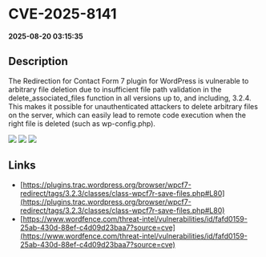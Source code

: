 # CVE-2025-8141

**2025-08-20 03:15:35**

## Description
The Redirection for Contact Form 7 plugin for WordPress is vulnerable to arbitrary file deletion due to insufficient file path validation in the delete_associated_files function in all versions up to, and including, 3.2.4. This makes it possible for unauthenticated attackers to delete arbitrary files on the server, which can easily lead to remote code execution when the right file is deleted (such as wp-config.php).

![](https://img.shields.io/static/v1?label=Score&message=8.8&color=red)
![](https://img.shields.io/static/v1?label=Severity&message=HIGH&color=red)
![](https://img.shields.io/static/v1?label=CWE&message=Traversal&color=green)

## Links
- [https://plugins.trac.wordpress.org/browser/wpcf7-redirect/tags/3.2.3/classes/class-wpcf7r-save-files.php#L80](https://plugins.trac.wordpress.org/browser/wpcf7-redirect/tags/3.2.3/classes/class-wpcf7r-save-files.php#L80)
- [https://www.wordfence.com/threat-intel/vulnerabilities/id/fafd0159-25ab-430d-88ef-c4d09d23baa7?source=cve](https://www.wordfence.com/threat-intel/vulnerabilities/id/fafd0159-25ab-430d-88ef-c4d09d23baa7?source=cve)

